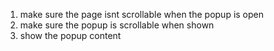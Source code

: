 1. make sure the page isnt scrollable when the popup is open
2. make sure the popup is scrollable when shown
3. show the popup content